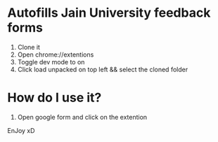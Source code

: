 # Autofills Jain University feedback forms

1. Clone it
2. Open chrome://extentions
3. Toggle dev mode to on
4. Click load unpacked on top left && select the cloned folder

# How do I use it?

1. Open google form and click on the extention

EnJoy xD
